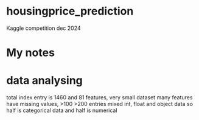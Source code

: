 # housingprice_prediction
Kaggle competition dec 2024 

# My notes 
# data analysing 
total index entry is 1460 and 81 features, very small dataset
many features have missing values, >100 >200 entries
mixed int, float and object data so half is categorical data and half is numerical


